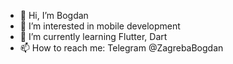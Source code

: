 - 👋 Hi, I’m Bogdan
- 👀 I’m interested in mobile development
- 🌱 I’m currently learning Flutter, Dart
- 📫 How to reach me: Telegram @ZagrebaBogdan
